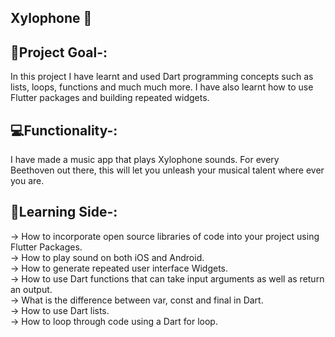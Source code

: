 ## Xylophone 🎹

## 📍Project Goal-:

In this project I have learnt and used Dart programming concepts such as lists, loops, functions and much much more. I have also learnt  how to use Flutter packages and building repeated widgets.

## 💻Functionality-:

I have made a music app that plays Xylophone sounds. For every Beethoven out there, this will let you unleash your musical talent where ever you are.


## 🧾Learning Side-:

-> How to incorporate open source libraries of code into your project using Flutter Packages.</br>
-> How to play sound on both iOS and Android.</br>
-> How to generate repeated user interface Widgets.</br>
-> How to use Dart functions that can take input arguments as well as return an output.</br>
-> What is the difference between var, const and final in Dart.</br>
-> How to use Dart lists.</br>
-> How to loop through code using a Dart for loop.</br>
